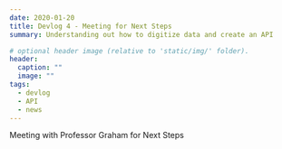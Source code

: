 ```yaml
---
date: 2020-01-20
title: Devlog 4 - Meeting for Next Steps 
summary: Understanding out how to digitize data and create an API

# optional header image (relative to 'static/img/' folder).
header:
  caption: ""
  image: ""
tags:
  - devlog
  - API
  - news
---
```

Meeting with Professor Graham for Next Steps 
